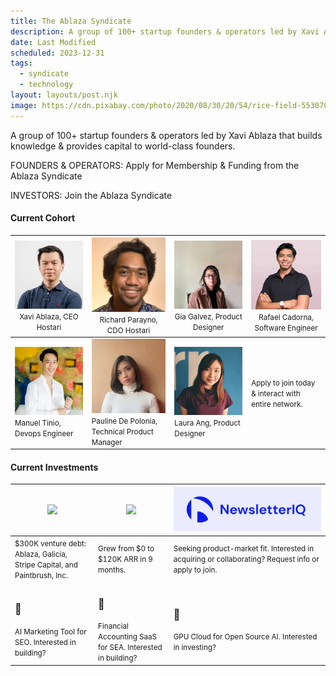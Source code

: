 ```yaml
---
title: The Ablaza Syndicate
description: A group of 100+ startup founders & operators led by Xavi Ablaza that builds knowledge & provides capital to world-class founders.
date: Last Modified
scheduled: 2023-12-31
tags:
  - syndicate
  - technology
layout: layouts/post.njk
image: https://cdn.pixabay.com/photo/2020/08/30/20/54/rice-field-5530707_1280.jpg
---
```


A group of 100+ startup founders & operators led by Xavi Ablaza that builds knowledge & provides capital to world-class founders.

FOUNDERS & OPERATORS: Apply for Membership & Funding from the Ablaza Syndicate

INVESTORS: Join the Ablaza Syndicate

#### Current Cohort

| <img src="/img/members/xavi.jpeg" width="800"/> <small style="font-weight:normal">Xavi Ablaza, CEO Hostari</small>  | <img src="/img/members/richard.jpeg" width="800"/> <small style="font-weight:normal">Richard Parayno, CDO Hostari</small> | <img src="/img/members/gia.jpeg" width="800"/> <small style="font-weight:normal">Gia Galvez, Product Designer</small> | <img src="/img/members/raf.jpeg" width="800"/> <small style="font-weight:normal">Rafael Cadorna, Software Engineer</small>  |
|---|---|---|---|
| <img src="/img/members/manuel.jpeg" width="800"/> <small>Manuel Tinio, Devops Engineer</small>  | <img src="/img/members/pau.jpeg" width="800"/> <small>Pauline De Polonia, Technical Product Manager</small>  | <img src="/img/members/laura.jpeg" width="800"/> <small>Laura Ang, Product Designer</small>  | <small>Apply to join today & interact with entire network.</small>  |

#### Current Investments

| <a href="https://hostari.com?utm_source=ablazasyndicate"><img src="https://hostari.com/assets/brand/Hostari_white.svg" width="1000"></a> | <a href="https://valheimserverhosting.com?utm_source=ablazasyndicate"><img src="https://valheimserverhosting.com/assets/logo/VSH%20-%20Main%20Hostari%20Powered%20Logotype.png" width="1000"></a> | <a href="https://newsletteriq.com?utm_source=ablazasyndicate"><img src="/img/investments/niq-logo.png" width="1000"></a>  |
|---|---|---|
| <small>$300K venture debt: Ablaza, Galicia, Stripe Capital, and Paintbrush, Inc.</small> | <small>Grew from $0 to $120K ARR in 9 months.</small> | <small>Seeking product-market fit. Interested in acquiring or collaborating? Request info or apply to join.</small>  |
| <h3>🤖</h3><small>AI Marketing Tool for SEO. Interested in building?</small> | <h3>📖</h3><small>Financial Accounting SaaS for SEA. Interested in building?</small>  | <h3>👾</h3><small>GPU Cloud for Open Source AI. Interested in investing?</small>  |